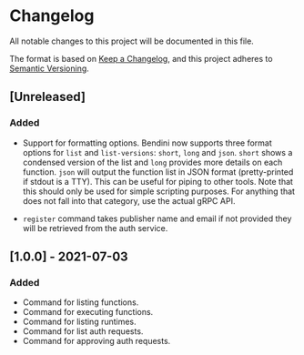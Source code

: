 # Changelog
All notable changes to this project will be documented in this file.

The format is based on [Keep a Changelog](https://keepachangelog.com/en/1.0.0/),
and this project adheres to [Semantic Versioning](https://semver.org/spec/v2.0.0.html).

## [Unreleased]

### Added

- Support for formatting options. Bendini now supports three format options for `list` and
  `list-versions`: `short`, `long` and `json`. `short` shows a condensed version of the
  list and `long` provides more details on each function. `json` will output the function
  list in JSON format (pretty-printed if stdout is a TTY). This can be useful for piping
  to other tools. Note that this should only be used for simple scripting purposes. For
  anything that does not fall into that category, use the actual gRPC API.

- `register` command takes publisher name and email if not provided they will be
  retrieved from the auth service.

## [1.0.0] - 2021-07-03

### Added
- Command for listing functions.
- Command for executing functions.
- Command for listing runtimes.
- Command for list auth requests.
- Command for approving auth requests.
